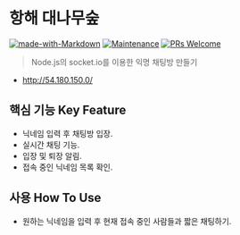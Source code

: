 # 항해 대나무숲
[![made-with-Markdown](https://img.shields.io/badge/Made%20with-Markdown-1f425f.svg)](http://commonmark.org)
[![Maintenance](https://img.shields.io/badge/Maintained%3F-yes-green.svg)](https://github.com/ohahohah/readme-template/graphs/commit-activity) 
[![PRs Welcome](https://img.shields.io/badge/PRs-welcome-brightgreen.svg?style=flat-square)](http://makeapullrequest.com)



> Node.js의 socket.io를 이용한 익명 채팅방 만들기
- http://54.180.150.0/

## 핵심 기능  Key Feature
- 닉네임 입력 후 채팅방 입장.
- 실시간 채팅 기능.
- 입장 및 퇴장 알림.
- 접속 중인 닉네임 목록 확인.

## 사용 How To Use
- 원하는 닉네임을 입력 후 현재 접속 중인 사람들과 짧은 채팅하기.
